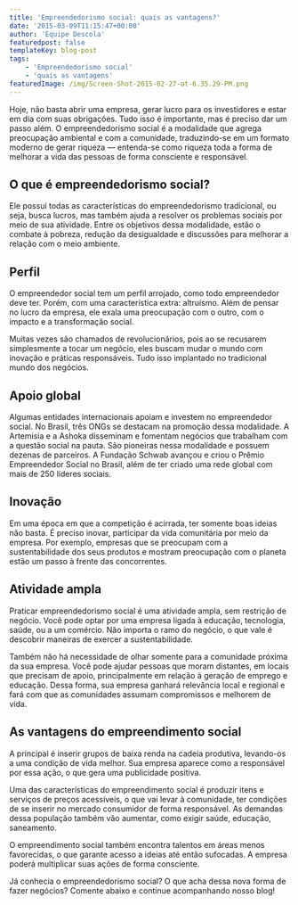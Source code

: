 ```yaml
---
title: 'Empreendedorismo social: quais as vantagens?'
date: '2015-03-09T11:15:47+00:00'
author: 'Equipe Descola'
featuredpost: false
templateKey: blog-post
tags:
    - 'Empreendedorismo social'
    - 'quais as vantagens'
featuredImage: /img/Screen-Shot-2015-02-27-at-6.35.29-PM.png
---
```

Hoje, não basta abrir uma empresa, gerar lucro para os investidores e estar em dia com suas obrigações. Tudo isso é importante, mas é preciso dar um passo além. O empreendedorismo social é a modalidade que agrega preocupação ambiental e com a comunidade, traduzindo-se em um formato moderno de gerar riqueza — entenda-se como riqueza toda a forma de melhorar a vida das pessoas de forma consciente e responsável.

**O que é empreendedorismo social?**
------------------------------------

Ele possui todas as características do empreendedorismo tradicional, ou seja, busca lucros, mas também ajuda a resolver os problemas sociais por meio de sua atividade. Entre os objetivos dessa modalidade, estão o combate à pobreza, redução da desigualdade e discussões para melhorar a relação com o meio ambiente.

**Perfil**
----------

O empreendedor social tem um perfil arrojado, como todo empreendedor deve ter. Porém, com uma característica extra: altruísmo. Além de pensar no lucro da empresa, ele exala uma preocupação com o outro, com o impacto e a transformação social.

Muitas vezes são chamados de revolucionários, pois ao se recusarem simplesmente a tocar um negócio, eles buscam mudar o mundo com inovação e práticas responsáveis. Tudo isso implantado no tradicional mundo dos negócios.

**Apoio global**
----------------

Algumas entidades internacionais apoiam e investem no empreendedor social. No Brasil, três ONGs se destacam na promoção dessa modalidade. A Artemisia e a Ashoka disseminam e fomentam negócios que trabalham com a questão social na pauta. São pioneiras nessa modalidade e possuem dezenas de parceiros. A Fundação Schwab avançou e criou o Prêmio Empreendedor Social no Brasil, além de ter criado uma rede global com mais de 250 líderes sociais.

**Inovação**
------------

Em uma época em que a competição é acirrada, ter somente boas ideias não basta. É preciso inovar, participar da vida comunitária por meio da empresa. Por exemplo, empresas que se preocupam com a sustentabilidade dos seus produtos e mostram preocupação com o planeta estão um passo à frente das concorrentes.

**Atividade ampla**
-------------------

Praticar empreendedorismo social é uma atividade ampla, sem restrição de negócio. Você pode optar por uma empresa ligada à educação, tecnologia, saúde, ou a um comércio. Não importa o ramo do negócio, o que vale é descobrir maneiras de exercer a sustentabilidade.

Também não há necessidade de olhar somente para a comunidade próxima da sua empresa. Você pode ajudar pessoas que moram distantes, em locais que precisam de apoio, principalmente em relação à geração de emprego e educação. Dessa forma, sua empresa ganhará relevância local e regional e fará com que as comunidades assumam compromissos e melhorem de vida.

**As vantagens do empreendimento social**
-----------------------------------------

A principal é inserir grupos de baixa renda na cadeia produtiva, levando-os a uma condição de vida melhor. Sua empresa aparece como a responsável por essa ação, o que gera uma publicidade positiva.

Uma das características do empreendimento social é produzir itens e serviços de preços acessíveis, o que vai levar à comunidade, ter condições de se inserir no mercado consumidor de forma responsável. As demandas dessa população também vão aumentar, como exigir saúde, educação, saneamento.

O empreendimento social também encontra talentos em áreas menos favorecidas, o que garante acesso a ideias até então sufocadas. A empresa poderá multiplicar suas ações de forma consciente.

Já conhecia o empreendedorismo social? O que acha dessa nova forma de fazer negócios? Comente abaixo e continue acompanhando nosso blog!
